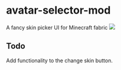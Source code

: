 # avatar-selector-mod
A fancy skin picker UI for Minecraft fabric
<img src="https://i.imgur.com/fzoKpEp.png"/>

## Todo
Add functionality to the change skin button.

